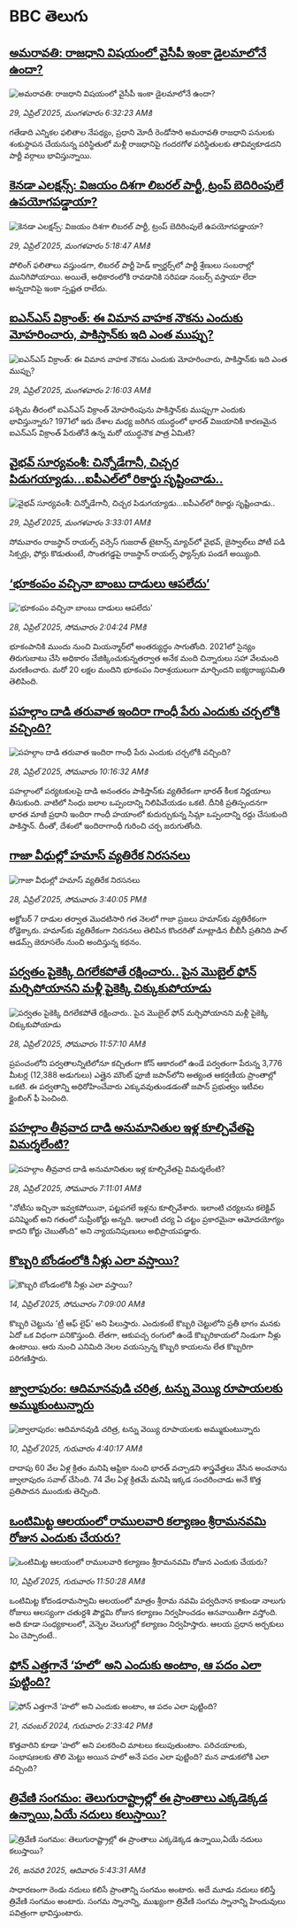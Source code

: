 # BBC తెలుగు## [అమరావతి: రాజధాని విషయంలో  వైసీపీ ఇంకా డైలమాలోనే ఉందా?](https://www.bbc.com/telugu/articles/c87p2y5w3p5o?at_campaign=githubrss)![అమరావతి: రాజధాని విషయంలో  వైసీపీ ఇంకా డైలమాలోనే ఉందా?](https://ichef.bbci.co.uk/ace/standard/240/cpsprodpb/ad63/live/4d1953d0-24c8-11f0-b26b-ab62c890638b.jpg)_29, ఏప్రిల్ 2025, మంగళవారం 6:32:23 AMకి_గతేడాది ఎన్నికల ఫలితాల నేపథ్యం, ప్రధాని మోదీ రెండోసారి అమరావతి రాజధాని పనులకు శంకుస్థాపన చేయనున్న పరిస్థితులో మళ్లీ రాజధానిపై గందరగోళ పరిస్థితులకు తావివ్వకూడదని పార్టీ వర్గాలు భావిస్తున్నాయి.## [కెనడా ఎలక్షన్స్: విజయం దిశగా  లిబరల్ పార్టీ, ట్రంప్ బెదిరింపులే ఉపయోగపడ్డాయా? ](https://www.bbc.com/telugu/articles/cj0zggdjz8go?at_campaign=githubrss)![కెనడా ఎలక్షన్స్: విజయం దిశగా  లిబరల్ పార్టీ, ట్రంప్ బెదిరింపులే ఉపయోగపడ్డాయా? ](https://ichef.bbci.co.uk/ace/standard/240/cpsprodpb/f08e/live/c3a1b9e0-24b2-11f0-8f57-b7237f6a66e6.jpg)_29, ఏప్రిల్ 2025, మంగళవారం 5:18:47 AMకి_పోలింగ్ ఫలితాలు వస్తుండగా, లిబరల్ పార్టీ హెడ్ క్వార్టర్స్‌లో పార్టీ శ్రేణులు సంబరాల్లో మునిగిపోయాయి. అయితే, అధికారంలోకి రావడానికి సరిపడా నంబర్స్ వస్తాయా లేదా అన్నదానిపై ఇంకా స్పష్టత రాలేదు.## [ఐఎన్ఎస్ విక్రాంత్: ఈ విమాన వాహక నౌకను ఎందుకు మోహరించారు, పాకిస్తాన్‌కు ఇది ఎంత ముప్పు? ](https://www.bbc.com/telugu/articles/c3wxy16l57po?at_campaign=githubrss)![ఐఎన్ఎస్ విక్రాంత్: ఈ విమాన వాహక నౌకను ఎందుకు మోహరించారు, పాకిస్తాన్‌కు ఇది ఎంత ముప్పు? ](https://ichef.bbci.co.uk/ace/standard/240/cpsprodpb/4c56/live/814d4450-249f-11f0-b174-e1c68c689083.jpg)_29, ఏప్రిల్ 2025, మంగళవారం 2:16:03 AMకి_పశ్చిమ తీరంలో ఐఎన్ఎస్ విక్రాంత్ మోహరింపును పాకిస్తాన్‌కు ముప్పుగా ఎందుకు భావిస్తున్నారు? 1971లో ఇరు దేశాల మధ్య జరిగిన యుద్ధంలో భారత్ విజయానికి కారణమైన ఐఎన్ఎస్ విక్రాంత్ పేరుతోనే ఉన్న మరో యుద్ధనౌక పాత్ర ఏమిటి?## [వైభవ్ సూర్యవంశీ: చిన్నోడేగానీ,  చిచ్చర పిడుగయ్యాడు...ఐపీఎల్‌లో రికార్డు సృష్టించాడు.. ](https://www.bbc.com/telugu/articles/c787yknzkpgo?at_campaign=githubrss)![వైభవ్ సూర్యవంశీ: చిన్నోడేగానీ,  చిచ్చర పిడుగయ్యాడు...ఐపీఎల్‌లో రికార్డు సృష్టించాడు.. ](https://ichef.bbci.co.uk/ace/standard/240/cpsprodpb/f694/live/e9f1db60-24a9-11f0-9be9-6f63f1de37d8.jpg)_29, ఏప్రిల్ 2025, మంగళవారం 3:33:01 AMకి_సోమవారం రాజస్థాన్ రాయల్స్ వర్సెస్ గుజరాత్ టైటాన్స్‌ మ్యాచ్‌లో వైభవ్, జైస్వాల్‌లు పోటీ పడి సిక్సర్లు, ఫోర్లు కొడుతుంటే, సొంతగడ్డపై రాజస్థాన్ రాయల్స్ ఫ్యాన్స్‌కు పండగే అయ్యింది.## [‘భూకంపం వచ్చినా బాంబు దాడులు ఆపలేదు’](https://www.bbc.com/telugu/articles/c75dy464z0ko?at_campaign=githubrss)![‘భూకంపం వచ్చినా బాంబు దాడులు ఆపలేదు’](https://ichef.bbci.co.uk/ace/standard/240/cpsprodpb/a124/live/7aecd9c0-2433-11f0-a39f-efaa71114000.jpg)_28, ఏప్రిల్ 2025, సోమవారం 2:04:24 PMకి_భూకంపానికి ముందు నుంచి మియన్మార్‌లో అంతర్యుద్ధం సాగుతోంది.
2021లో సైన్యం తిరుగుబాటు చేసి అధికారం చేజిక్కించుకున్నతర్వాత అనేక మంది చిన్నారులు సహా వేలమంది మరణించారు. మరో 20 లక్షల మందిని భూకంపం నిరాశ్రయులుగా మార్చిందని ఐక్యరాజ్యసమితి తెలిపింది.## [పహల్గాం దాడి తరువాత ఇందిరా గాంధీ పేరు ఎందుకు చర్చలోకి వచ్చింది?](https://www.bbc.com/telugu/articles/cjdxpv8e7veo?at_campaign=githubrss)![పహల్గాం దాడి తరువాత ఇందిరా గాంధీ పేరు ఎందుకు చర్చలోకి వచ్చింది?](https://ichef.bbci.co.uk/ace/standard/240/cpsprodpb/dac8/live/382dd1e0-2378-11f0-9060-674316cb3a1f.jpg)_28, ఏప్రిల్ 2025, సోమవారం 10:16:32 AMకి_పహల్గాంలో పర్యటకులపై దాడి అనంతరం పాకిస్తాన్‌కు వ్యతిరేకంగా భారత్ కీలక నిర్ణయాలు తీసుకుంది. వాటిలో సింధు జలాల ఒప్పందాన్ని నిలిపివేయడం ఒకటి.
దీనికి ప్రతిస్పందనగా భారత మాజీ ప్రధాని ఇందిరా గాంధీ హయాంలో కుదుర్చుకున్న సిమ్లా ఒప్పందాన్ని రద్దు చేసుకుంది పాకిస్తాన్. దీంతో, దేశంలో ఇందిరాగాంధీ గురించి చర్చ జరుగుతోంది.## [గాజా వీధుల్లో హమాస్‌ వ్యతిరేక నిరసనలు ](https://www.bbc.com/telugu/articles/c5y6zqqr9dko?at_campaign=githubrss)![గాజా వీధుల్లో హమాస్‌ వ్యతిరేక నిరసనలు ](https://ichef.bbci.co.uk/ace/standard/240/cpsprodpb/c1c6/live/a3229a70-2446-11f0-b26b-ab62c890638b.jpg)_28, ఏప్రిల్ 2025, సోమవారం 3:40:05 PMకి_అక్టోబర్ 7 దాడుల తర్వాత మొదటిసారి గత నెలలో గాజా ప్రజలు హమాస్‌కు వ్యతిరేకంగా రోడ్డెక్కారు. హమాస్‌కు వ్యతిరేకంగా నిరసనలు తెలిపిన కొందరితో మాట్లాడిన బీబీసీ ప్రతినిది పాల్ ఆడమ్స్ జెరూసలేం నుంచి అందిస్తున్న కథనం.## [పర్వతం పైకెక్కి దిగలేకపోతే రక్షించారు.. పైన మొబైల్ ఫోన్ మర్చిపోయానని మళ్లీ పైకెక్కి చిక్కుకుపోయాడు](https://www.bbc.com/telugu/articles/cyvq0er3rm6o?at_campaign=githubrss)![పర్వతం పైకెక్కి దిగలేకపోతే రక్షించారు.. పైన మొబైల్ ఫోన్ మర్చిపోయానని మళ్లీ పైకెక్కి చిక్కుకుపోయాడు](https://ichef.bbci.co.uk/ace/standard/240/cpsprodpb/c5d4/live/aa1f7c10-2402-11f0-a686-ebbae6481125.jpg)_28, ఏప్రిల్ 2025, సోమవారం 11:57:10 AMకి_ప్రపంచంలోని  పర్వతాలన్నిటిలోనూ కచ్చితంగా కోన్ ఆకారంలో ఉండే పర్వతంగా పేరున్న 3,776 మీటర్ల (12,388 అడుగులు) ఎత్తైన మౌంట్ ఫూజీ జపాన్‌లోని అత్యంత ఆకర్షణీయ ప్రాంతాల్లో ఒకటి. 
ఈ పర్వతాన్ని అధిరోహించేవారు ఎక్కువవుతుండడంతో జపాన్ ప్రభుత్వం ఇటీవల క్లైంబింగ్ ఫీ పెంచింది.## [పహల్గాం తీవ్రవాద దాడి అనుమానితుల  ఇళ్ల కూల్చివేతపై విమర్శలేంటి?](https://www.bbc.com/telugu/articles/cx2v6ner78yo?at_campaign=githubrss)![పహల్గాం తీవ్రవాద దాడి అనుమానితుల  ఇళ్ల కూల్చివేతపై విమర్శలేంటి?](https://ichef.bbci.co.uk/ace/standard/240/cpsprodpb/f3e9/live/3e8657c0-23e5-11f0-b30a-13f3919d6221.jpg)_28, ఏప్రిల్ 2025, సోమవారం 7:11:01 AMకి_"నోటీసు ఇచ్చినా ఇవ్వకపోయినా, పట్టపగలే ఇళ్లను కూల్చివేశారు. ఇలాంటి చర్యలను కలెక్టివ్ పనిష్మెంట్ అని గతంలో సుప్రీంకోర్టు అన్నది. ఇలాంటి చర్య ఏ చట్టం ప్రకారమైనా ఆమోదయోగ్యం కాదని కోర్టు చెబుతోంది" అని న్యాయనిపుణులు అభిప్రాయపడ్డారు.## [కొబ్బరి బోండంలోకి నీళ్లు ఎలా వస్తాయి?](https://www.bbc.com/telugu/articles/czjn4mzxxy8o?at_campaign=githubrss)![కొబ్బరి బోండంలోకి నీళ్లు ఎలా వస్తాయి?](https://ichef.bbci.co.uk/ace/standard/240/cpsprodpb/46c5/live/684a55e0-18fd-11f0-8b11-7756b7b808cc.jpg)_14, ఏప్రిల్ 2025, సోమవారం 7:09:00 AMకి_కొబ్బరి చెట్టును 'ట్రీ ఆఫ్ లైఫ్' అని పిలుస్తారు. ఎందుకంటే కొబ్బరి చెట్టులోని ప్రతీ భాగం మనకు ఏదో ఒక విధంగా పనికొస్తుంది. లేతగా, ఆకుపచ్చ రంగులో ఉండే కొబ్బరికాయలో నిండుగా నీళ్లు ఉంటాయి. ఆరు నుంచి ఎనిమిది నెలల వయస్సున్న కొబ్బరి కాయలను లేత కొబ్బరిగా పరిగణిస్తారు.## [జ్వాలాపురం: ఆదిమానవుడి చరిత్ర, టన్ను వెయ్యి రూపాయలకు అమ్ముకుంటున్నారు ](https://www.bbc.com/telugu/articles/creqqnwdd5qo?at_campaign=githubrss)![జ్వాలాపురం: ఆదిమానవుడి చరిత్ర, టన్ను వెయ్యి రూపాయలకు అమ్ముకుంటున్నారు ](https://ichef.bbci.co.uk/ace/standard/240/cpsprodpb/765e/live/b472e2d0-15b4-11f0-842b-a7355694993d.jpg)_10, ఏప్రిల్ 2025, గురువారం 4:40:17 AMకి_దాదాపు 60 వేల ఏళ్ల క్రితం మనిషి ఆఫ్రికా నుంచి భారత్ వచ్చాడని శాస్త్రవేత్తలు వేసిన అంచనాను జ్వాలాపురం సవాల్ చేసింది. 74 వేల ఏళ్ల క్రితమే మనిషి ఇక్కడ సంచరించాడు అనే కొత్త ప్రతిపాదన ముందుకు తెచ్చింది.## [ఒంటిమిట్ట ఆలయంలో రాములవారి కల్యాణం శ్రీరామనవమి రోజున ఎందుకు చేయరు?](https://www.bbc.com/telugu/articles/ce822j5e465o?at_campaign=githubrss)![ఒంటిమిట్ట ఆలయంలో రాములవారి కల్యాణం శ్రీరామనవమి రోజున ఎందుకు చేయరు?](https://ichef.bbci.co.uk/ace/standard/240/cpsprodpb/fed5/live/25534d40-1601-11f0-b58a-6113af226972.jpg)_10, ఏప్రిల్ 2025, గురువారం 11:50:28 AMకి_ఒంటిమిట్ట కోదండరామస్వామి ఆలయంలో మాత్రం శ్రీరామ నవమి పర్వదినాన కాకుండా నాలుగు రోజులు ఆలస్యంగా చతుర్దశి పౌర్ణమి రోజున కల్యాణం నిర్వహించడం ఆనవాయితీగా వస్తోంది. అది కూడా సంధ్యకాలంలో, వెన్నెల వెలుగుల్లో కల్యాణం నిర్వహిస్తారు. ఆలయ ప్రధాన అర్చకులు ఏం చెప్పారంటే..## [ఫోన్ ఎత్తగానే ‘హలో’ అని ఎందుకు అంటాం, ఆ పదం ఎలా పుట్టింది?](https://www.bbc.com/telugu/articles/cgj7x7gdjq4o?at_campaign=githubrss)![ఫోన్ ఎత్తగానే ‘హలో’ అని ఎందుకు అంటాం, ఆ పదం ఎలా పుట్టింది?](https://ichef.bbci.co.uk/ace/standard/240/cpsprodpb/0618/live/7a20ebb0-a807-11ef-b21e-5359bd56d02f.jpg)_21, నవంబర్ 2024, గురువారం 2:33:42 PMకి_కొత్తవారిని కూడా ‘హలో’ అని పలకరించి మాటలు కలుపుతుంటాం.  పరిచయాలకు, సంభాషణలకు తొలి మెట్టు అయిన హలో అనే పదం ఎలా పుట్టింది? మన వాడుకలోకి ఎలా వచ్చింది?## [త్రివేణి సంగమం: తెలుగురాష్ట్రాల్లో ఈ ప్రాంతాలు ఎక్కడెక్కడ ఉన్నాయి,ఏయే నదులు కలుస్తాయి? ](https://www.bbc.com/telugu/articles/cz7elrr17jeo?at_campaign=githubrss)![త్రివేణి సంగమం: తెలుగురాష్ట్రాల్లో ఈ ప్రాంతాలు ఎక్కడెక్కడ ఉన్నాయి,ఏయే నదులు కలుస్తాయి? ](https://ichef.bbci.co.uk/ace/standard/240/cpsprodpb/9dad/live/7f50e780-da42-11ef-a37f-eba91255dc3d.jpg)_26, జనవరి 2025, ఆదివారం 5:43:31 AMకి_సాధారణంగా రెండు నదులు కలిసే ప్రాంతాన్ని సంగమం అంటారు. అదే మూడు నదులు కలిస్తే త్రివేణి సంగమం అంటారు. సంగమ స్నానాన్ని, ముఖ్యంగా త్రివేణి సంగమ స్నానాన్ని హిందువులు పవిత్రంగా భావిస్తుంటారు.